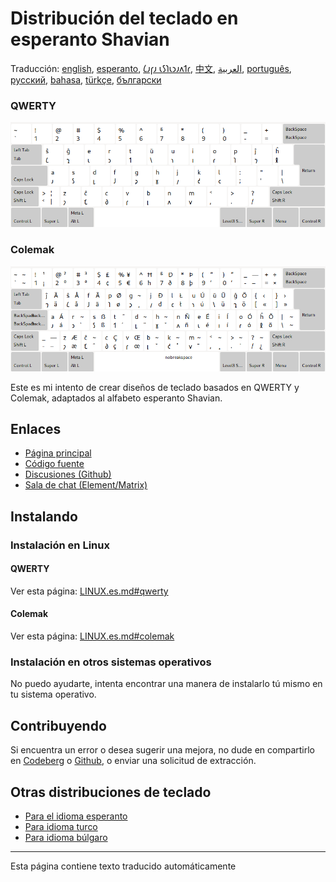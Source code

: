 # Distribución del teclado en esperanto Shavian

Traducción: [english](README.md), [esperanto](README.eo.md), [𐑖𐑨𐑝𐑨 𐑧𐑕𐑐𐑧𐑮𐑨𐑵𐑑𐑩](README.eo_shaw.md), [中文](README.zh-CN.md), [العربية](README.ar.md), [português](README.pt.md), [русский](README.ru.md), [bahasa](README.id.md), [türkçe](README.tr.md), [български](README.bg.md)

### QWERTY

![Vista previa del esperanto Shavian QWERTY](./media/preview_qwerty.png)

### Colemak

![Vista previa del esperanto Shavian Colemak](./media/preview_colemak.png)

Este es mi intento de crear diseños de teclado basados ​​en QWERTY y Colemak, adaptados al alfabeto esperanto Shavian.

## Enlaces

* [Página principal](https://salif.github.io/shaw-eo/)
* [Código fuente](https://codeberg.org/salif/shaw-eo)
* [Discusiones (Github)](https://github.com/salif/shaw-eo/discussions)
* [Sala de chat (Element/Matrix)](https://matrix.to/#/#salif-colemak:mozilla.org)

## Instalando

### Instalación en Linux

#### QWERTY

Ver esta página: [LINUX.es.md#qwerty](./LINUX.es.md#qwerty)

#### Colemak

Ver esta página: [LINUX.es.md#colemak](./LINUX.es.md#colemak)

### Instalación en otros sistemas operativos

No puedo ayudarte, intenta encontrar una manera de instalarlo tú mismo en tu sistema operativo.

## Contribuyendo

Si encuentra un error o desea sugerir una mejora, no dude en compartirlo en [Codeberg] o [Github], o enviar una solicitud de extracción.

[Github]: https://github.com/salif/shaw-eo/discussions
[Codeberg]: https://codeberg.org/salif/shaw-eo/issues

## Otras distribuciones de teclado

* [Para el idioma esperanto](https://salif.github.io/colemak-eo/)
* [Para idioma turco](https://salif.github.io/colemak-tr/)
* [Para idioma búlgaro](https://salif.github.io/colemak-bg/)

---

Esta página contiene texto traducido automáticamente
